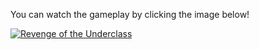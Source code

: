 You can watch the gameplay by clicking the image below!

[![Revenge of the Underclass](https://github.com/user-attachments/assets/20d94549-0358-4230-8d7f-012a3118792e)](https://www.youtube.com/watch?v=50r1aYP2T9Q)
